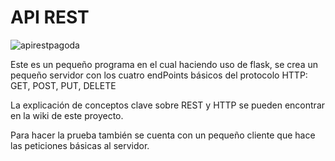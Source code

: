 # API REST

![apirestpagoda](https://github.com/Uscateguito/ApiRest/assets/103542486/4a87772e-baf2-4c5d-aa9a-6703996c54eb)

Este es un pequeño programa en el cual haciendo uso de flask, se crea un pequeño servidor con los cuatro endPoints básicos del protocolo HTTP: GET, POST, PUT, DELETE

La explicación de conceptos clave sobre REST y HTTP se pueden encontrar en la wiki de este proyecto.

Para hacer la prueba también se cuenta con un pequeño cliente que hace las peticiones básicas al servidor.
